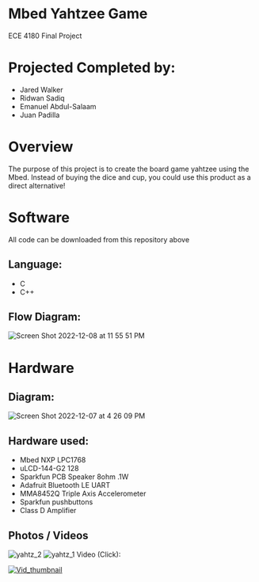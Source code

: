 # Mbed Yahtzee Game
ECE 4180 Final Project

# Projected Completed by:
- Jared Walker
- Ridwan Sadiq
- Emanuel Abdul-Salaam
- Juan Padilla

# Overview
The purpose of this project is to create the board game yahtzee using the Mbed. Instead of buying the dice
and cup, you could use this product as a direct alternative!



# Software 
All code can be downloaded from this repository above
## Language:
- C
- C++
## Flow Diagram:
![Screen Shot 2022-12-08 at 11 55 51 PM](https://user-images.githubusercontent.com/59609816/206627101-1f927a1f-534d-4761-b134-df7d205ea40c.png)


# Hardware 
## Diagram:
![Screen Shot 2022-12-07 at 4 26 09 PM](https://user-images.githubusercontent.com/59609816/206299872-824d9bce-a9e3-441c-8022-bb5db9890aff.png)



## Hardware used:
- Mbed NXP LPC1768
- uLCD-144-G2 128 
- Sparkfun PCB Speaker 8ohm .1W
- Adafruit Bluetooth LE UART
- MMA8452Q Triple Axis Accelerometer
- Sparkfun pushbuttons
- Class D Amplifier

## Photos / Videos
![yahtz_2](https://user-images.githubusercontent.com/59609816/205812996-b8343ae3-b642-4d40-9558-dd736d0f8dfe.jpeg)
![yahtz_1](https://user-images.githubusercontent.com/59609816/205813004-f41f4dac-724e-45c6-8601-08498fc06dca.jpeg)
Video (Click):

[![Vid_thumbnail](https://user-images.githubusercontent.com/59609816/206271747-d066c7db-e5da-4d67-b72d-2ab1f8b2ec3c.png)](https://www.youtube.com/watch?v=_hpbLp_M-Js)





